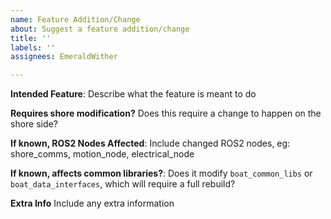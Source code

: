 ```yaml
---
name: Feature Addition/Change
about: Suggest a feature addition/change
title: ''
labels: ''
assignees: EmeraldWither

---
```


**Intended Feature**:  Describe what the feature is meant to do 

**Requires shore modification?** Does this require a change to happen on the shore side?

**If known, ROS2 Nodes Affected**: Include changed ROS2 nodes, eg: shore_comms, motion_node, electrical_node

**If known, affects common libraries?**: Does it modify `boat_common_libs` or `boat_data_interfaces`, which will require a full rebuild?

**Extra Info** Include any extra information
